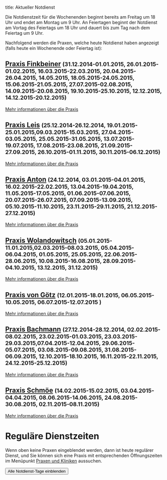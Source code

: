 title: Aktueller Notdienst

Die Notdienstzeit für die Wochenenden beginnt bereits am Freitag um 18 Uhr und endet am Montag um 9 Uhr.
An Feiertagen beginnt der Notdienst am Vortag des Feiertags um 18 Uhr und dauert bis zum Tag nach dem Feiertag um 9 Uhr.

Nachfolgend werden die Praxen, welche heute Notdienst haben angezeigt (falls heute ein Wochenende oder Feiertag ist):

<!-- Anleitung: In Klammern nach der Praxis-Überschrift eine Komma-getrennte Liste der Daten oder Datumsbereiche.
Ein Datum wird in der Form TT.MM.JJJJ angegeben und ein Datumsberiehc als TT.MM.JJJJ-TT.MM.JJJJ
Automatisch wird der Notdienst einen Tag vorher und einen Tag nachher noch angezeigt. -->


[Praxis Finkbeiner](tieraerzte/finkbeiner.html) <small>(31.12.2014-01.01.2015, 26.01.2015-01.02.2015, 16.03.2015-22.03.2015, 20.04.2015-26.04.2015, 14.05.2015, 18.05.2015-24.05.2015, 15.06.2015-21.05.2015, 27.07.2015-02.08.2015, 14.09.2015-20.08.2015, 19.10.2015-25.10.2015, 12.12.2015, 14.12.2015-20.12.2015)</small>
-----------------------------------------------------------

[Mehr informationen über die Praxis](tieraerzte/finkbeiner.html)


[Praxis Leis](tieraerzte/leis.html) <small>(25.12.2014-26.12.2014, 19.01.2015-25.01.2015,09.03.2015-15.03.2015, 27.04.2015-03.05.2015, 25.05.2015-31.05.2015, 13.07.2015-19.07.2015, 17.08.2015-23.08.2015, 21.09.2015-27.09.2015, 26.10.2015-01.11.2015, 30.11.2015-06.12.2015)</small>
-------------------------------------------------------------

[Mehr informationen über die Praxis](tieraerzte/leis.html)


[Praxis Anton](tieraerzte/anton.html) <small>(24.12.2014, 03.01.2015-04.01.2015, 16.02.2015-22.02.2015, 13.04.2015-19.04.2015, 11.05.2015-17.05.2015, 01.06.2015-07.06.2015, 20.07.2015-26.07.2015, 07.09.2015-13.09.2015, 05.10.2015-11.10.2015, 23.11.2015-29.11.2015, 21.12.2015-27.12.2015)</small>
-------------------------------------------------------------

[Mehr informationen über die Praxis](tieraerzte/anton.html)


[Praxis Wolandowitsch](tieraerzte/wolandowitsch.html) <small>(05.01.2015-11.01.2015,02.03.2015-08.03.2015, 05.04.2015-06.04.2015, 01.05.2015, 25.05.2015, 22.06.2015-28.06.2015, 10.08.2015-16.08.2015, 28.09.2015-04.10.2015, 13.12.2015, 31.12.2015)</small>
-------------------------------------------------------------

[Mehr informationen über die Praxis](tieraerzte/wolandowitsch.html)


[Praxis von Götz](tieraerzte/von-goetz.html) <small>(12.01.2015-18.01.2015, 06.05.2015-10.05.2015, 06.07.2015-12.07.2015 )</small>
-------------------------------------------------------------

[Mehr informationen über die Praxis](tieraerzte/von-goetz.html)


[Praxis Bachmann](tieraerzte/bachmann.html) <small>(27.12.2014-28.12.2014, 02.02.2015-08.02.2015, 23.02.2015-01.03.2015, 23.03.2015-29.03.2015,07.04.2015-12.04.2015, 29.06.2015-05.07.2015, 03.08.2015-09.08.2015, 31.08.2015-06.09.2015, 12.10.2015-18.10.2015, 16.11.2015-22.11.2015, 24.12.2015-25.12.2015)</small>
-------------------------------------------------------------

[Mehr informationen über die Praxis](tieraerzte/bachmann.html)


[Praxis Schmöe](tieraerzte/schmoe.html) <small>(14.02.2015-15.02.2015, 03.04.2015-04.04.2015, 08.06.2015-14.06.2015, 24.08.2015-30.08.2015, 02.11.2015-08.11.2015)</small>
-------------------------------------------------------------

[Mehr informationen über die Praxis](tieraerzte/schmoe.html)



Reguläre Dienstzeiten
===================================

Wenn oben keine Praxen eingeblendet werden, dann ist heute regulärer Dienst, und Sie können sich eine Praxis mit entsprechenden Öffnungszeiten im Menüpunkt [Praxen und Kliniken](tieraerzte.html) aussuchen.



<button id="toggle_notdienst" type="button" onclick="toggle_visibility();" class="btn btn-info btn-lg btn-block" data-toggle-text="Alle Notdienst-Tage ausblenden" autocomplete="off">Alle Notdienst-Tage einblenden</button>



<!--              ACHTUNG, AB HIER NICHT MODIFIZIEREN!

Es sei denn, Sie wissen was Sie tun :-)

Der nachfolgende JavaScript-Code wird nach dem Laden dieser Seite auf dem
Computer des Nutzers ausgeführt und zeigt den jeweils gültigen Notdienst an
und versteckt die restlichen Inhalte, wenn das Datum nicht passt.
Die Zeiträume werden in Klammern in den Überschriften der ersten beiden
Stufen angegeben (also z.B. `# Überschrift (23.04.2014, 01.05.2014)`).
Mehrere Datumsangaben werden durch Komma getrennt. Es ist auch möglich
Zeiträume anzugeben, wobei ein Bindestrich das Start- vom End-Datum
abgrenzt. Beispiel `# Überschrift (23.04.2014 - 25.04.2014)`.

(C) 2014, Samuel John (www.samueljohn.de)
Released under MIT license.
-->

<script src="moment.js"></script>
<script>

// Find html nodes on the same level after `elem`, up to but excluding the
// next element in the array `stop_tags`
function siblings_up_to (elem, stop_tags) {
    var content = [];
    do {
        content.push(elem);
        elem = elem.nextElementSibling;
    } while (elem && stop_tags.indexOf(elem.tagName) < 0);
    return content;
}

function parse_date (text) {
    return moment(text, ["DD.MM.YYYY", "DD. MMM YYYY"], "de");
}

// Return a list of pairs of moment.js objects `[ ...,[start, end],...]`
function extract_dates (text) {
    // list to hold the dates
    var dates = [];
    // regular expression to extract the text in the last pair of brackets
    var find_text_in_last_brackets_regex = /^.*\((.*)\)$/gm;
    var text_in_last_brackets = find_text_in_last_brackets_regex.exec(text);
    // console.log("regex matching: ", text_in_last_brackets);
    if (text_in_last_brackets && text_in_last_brackets.length > 1) {
        // if match, split out possible multiple dates seperated by `,`
        var date_ranges = text_in_last_brackets[1].split(',');
        // console.log("date_ranges: ", date_ranges);
        date_ranges.forEach(
            function (one_date_range_text) {
                var from_to = one_date_range_text.split('-');
                // console.log("from,to (array of string): ", from_to);
                if (from_to.length > 2) {
                    console.warn("Warning: More than two '-' found in date range.");
                    return;
                }
                // try to parse start...
                var start = parse_date(from_to[0]);
                var end = start.clone();
                if (start.isValid) {
                    // console.log("...start is valid: ", from_to[0]);
                    end.add('d', 1);  // set end to +24h later than start
                }
                // Check if there is a stop-date
                if (from_to.length > 1) {
                    // console.log("Stop-date given: ", from_to[1]);
                    end = parse_date(from_to[1]);
                    end.add('d', 1);  // so that 01.02.2014 - 02.02.2014 includes 02.02
                }
                // console.log("Parsed date from ", start, " to (+ 1d) ", end);
                dates.push([start, end]);
            }
        )
    }
    return dates;
}

function now_in_date_ranges ( date_ranges, duration_before, duration_after ) {
    var i = 0;
    for (; i < date_ranges.length; i++) {
        var date = date_ranges[i];
        if (date.length <= 0) {
            console.error("Could not extract dates for " + heading);
            return;
        }
        var start = date[0];
        var end = date[1];
        var now = moment();
        // console.log("start " + start._d);
        // console.log("now " + now._d);
        // console.log("end " + end._d);
        if (now >= start.subtract(duration_before) && now <= end.add(duration_after)) {
            console.log("☑ " + now.format('DD.MM.YYYY') + " is in date range: "
                        + date[0].subtract(duration_before).format('DD.MM.YYYY')
                        + " - "
                        + date[1].add(duration_after).format('DD.MM.YYYY'));
            return true; // don't hide this, let it stay visible
        } else {
            console.log("☐ " + now.format('DD.MM.YYYY'), " is NOT in date range: "
                        + date[0].subtract(duration_before).format('DD.MM.YYYY')
                        + " - "
                        + date[1].add(duration_after).format('DD.MM.YYYY'));
        }
    }
    return false;
}

// Search for h2 headings and hide them (with all the siblings) unless the
// current date (now) is in any of the given ranges (in brackest after the heading) or
// `before_now` long earlier than `now`.
function seek_and_hide () {
    // Not only show at beginning of first day but this long before already
    var duration_before = moment.duration(1, 'days');
    var duration_after  = moment.duration(1, 'days');
    var h2_headings = document.getElementById("content").getElementsByTagName("H2");
    console.log("seek and hide...");
    console.log("found " + h2_headings.length + " h2 headings.");
    var i = 0;
    for (; i < h2_headings.length; i++) {
        console.log("----------------- ", i );
        var heading = h2_headings[i];
        console.log("Processing " + heading.textContent);
        heading.classList.add("seek_and_hide");
        if (! now_in_date_ranges(extract_dates(heading.textContent), duration_before, duration_after)) {
            siblings_up_to(heading, ["H2", "H1"]).forEach( function (el) {
                el.display_orig = el.style.display;
                el.style.display = "none";
                el.classList.add("hidden_notdienst");
            });
        }
        console.log("done. ", i);
    }
}

function toggle_visibility() {
    console.log("toggle_visibility");
    var hidden_elements = document.getElementsByClassName("hidden_notdienst");
    console.log(hidden_elements.length + " hidden elements...");
    var i = 0;
    for (; i < hidden_elements.length; i++) {
        console.log(hidden_elements[i] + " style = " + hidden_elements[i].style.display)
        if (hidden_elements[i].style.display == "none") {
            console.log(hidden_elements[i].display_orig);
            hidden_elements[i].style.display = hidden_elements[i].display_orig;
        } else {
            hidden_elements[i].style.display = "none";
        }
    }
}

// run this shit
seek_and_hide();
</script>
